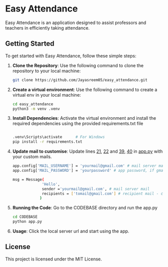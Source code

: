 # Easy Attendance

Easy Attendance is an application designed to assist professors and teachers in efficiently taking attendance.

## Getting Started

To get started with Easy Attendance, follow these simple steps:

1. **Clone the Repository**: Use the following command to clone the repository to your local machine:
   ```bash
   git clone https://github.com/Jayasreem05/easy_attendance.git

2. **Create a virtual environment**: Use the following command to create a virtual env in your local machine:
   ```bash
   cd easy_attendance
   python3 -m venv .venv

3. **Install Dependencies**: Activate the virtual environment and install the required dependencies using the provided requirements.txt file
   ```bash
   
   .venv\Scripts\activate      # For Windows
   pip install -r requirements.txt

4. **Update mail to customise**: Update lines [21](CODEBASE/app.py#L21), [22](CODEBASE/app.py#L22) and [39](CODEBASE/app.py#L39), [40](CODEBASE/app.py#L40) in [app.py](CODEBASE/app.py) with your custom mails.
   ```bash
   app.config['MAIL_USERNAME'] = 'yourmail@gmail.com' # mail server mail
   app.config['MAIL_PASSWORD'] = 'yourpassword' # app password, if gmail

   ```
   ```bash
   msg = Message( 
                'Hello', 
                sender ='yourmail@gmail.com', # mail server mail
                recipients = ['tomail@gmail.com'] # recipient mail - can add multiple mail ids in the list
               ) 

6. **Running the Code**: Go to the CODEBASE directory and run the app.py
   ```bash
   cd CODEBASE
   python app.py

7. **Usage**: Click the local server url and start using the app.



## License
This project is licensed under the MIT License.


   


